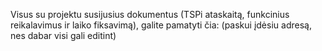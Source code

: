 Visus su projektu susijusius dokumentus (TSPi ataskaitą, funkcinius reikalavimus ir laiko fiksavimą),
galite pamatyti čia: (paskui įdėsiu adresą, nes dabar visi gali editint)
